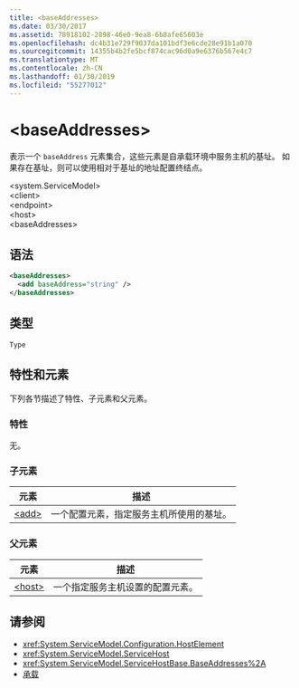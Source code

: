```yaml
---
title: <baseAddresses>
ms.date: 03/30/2017
ms.assetid: 78918102-2898-46e0-9ea8-6b8afe65603e
ms.openlocfilehash: dc4b31e729f9037da101bdf3e6cde28e91b1a070
ms.sourcegitcommit: 14355b4b2fe5bcf874cac96d0a9e6376b567e4c7
ms.translationtype: MT
ms.contentlocale: zh-CN
ms.lasthandoff: 01/30/2019
ms.locfileid: "55277012"
---
```

# <a name="baseaddresses"></a>\<baseAddresses>
表示一个 `baseAddress` 元素集合，这些元素是自承载环境中服务主机的基址。 如果存在基址，则可以使用相对于基址的地址配置终结点。  
  
 \<system.ServiceModel>  
\<client>  
\<endpoint>  
\<host>  
\<baseAddresses>  
  
## <a name="syntax"></a>语法  
  
```xml  
<baseAddresses>
  <add baseAddress="string" />
</baseAddresses>
```  
  
## <a name="type"></a>类型  
 `Type`  
  
## <a name="attributes-and-elements"></a>特性和元素  
 下列各节描述了特性、子元素和父元素。  
  
### <a name="attributes"></a>特性  
 无。  
  
### <a name="child-elements"></a>子元素  
  
|元素|描述|  
|-------------|-----------------|  
|[\<add>](../../../../../docs/framework/configure-apps/file-schema/wcf/add-of-baseaddresses.md)|一个配置元素，指定服务主机所使用的基址。|  
  
### <a name="parent-elements"></a>父元素  
  
|元素|描述|  
|-------------|-----------------|  
|[\<host>](../../../../../docs/framework/configure-apps/file-schema/wcf/host.md)|一个指定服务主机设置的配置元素。|  
  
## <a name="see-also"></a>请参阅
- <xref:System.ServiceModel.Configuration.HostElement>
- <xref:System.ServiceModel.ServiceHost>
- <xref:System.ServiceModel.ServiceHostBase.BaseAddresses%2A>
- [承载](../../../../../docs/framework/wcf/feature-details/hosting.md)
